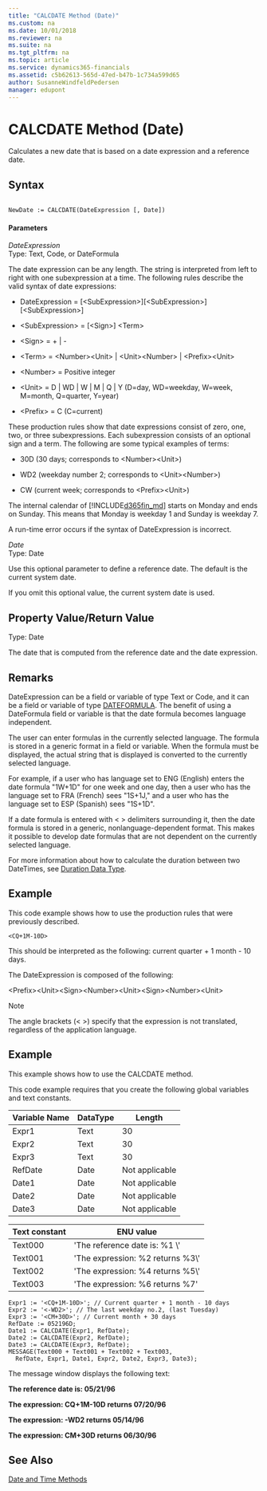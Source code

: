 ```yaml
---
title: "CALCDATE Method (Date)"
ms.custom: na
ms.date: 10/01/2018
ms.reviewer: na
ms.suite: na
ms.tgt_pltfrm: na
ms.topic: article
ms.service: dynamics365-financials
ms.assetid: c5b62613-565d-47ed-b47b-1c734a599d65
author: SusanneWindfeldPedersen
manager: edupont
---
```


 

# CALCDATE Method (Date)
Calculates a new date that is based on a date expression and a reference date.  

## Syntax  

```  

NewDate := CALCDATE(DateExpression [, Date])  
```  

#### Parameters  
 *DateExpression*  
 Type: Text, Code, or DateFormula  

 The date expression can be any length. The string is interpreted from left to right with one subexpression at a time. The following rules describe the valid syntax of date expressions:  

-   DateExpression = \[\<SubExpression>\]\[\<SubExpression>\]\[\<SubExpression>\]  

-   \<SubExpression> = \[\<Sign>\] \<Term>  

-   \<Sign> = + &#124; -  

-   \<Term> = \<Number>\<Unit> &#124; \<Unit>\<Number> &#124; \<Prefix>\<Unit>  

-   \<Number> = Positive integer  

-   \<Unit> = D &#124; WD &#124; W &#124; M &#124; Q &#124; Y \(D=day, WD=weekday, W=week, M=month, Q=quarter, Y=year\)  

-   \<Prefix> = C \(C=current\)  

 These production rules show that date expressions consist of zero, one, two, or three subexpressions. Each subexpression consists of an optional sign and a term. The following are some typical examples of terms:  

-   30D \(30 days; corresponds to \<Number>\<Unit>\)  

-   WD2 \(weekday number 2; corresponds to \<Unit>\<Number>\)  

-   CW \(current week; corresponds to \<Prefix>\<Unit>\)  

 The internal calendar of [!INCLUDE[d365fin_md](../includes/d365fin_md.md)] starts on Monday and ends on Sunday. This means that Monday is weekday 1 and Sunday is weekday 7.  

 A run-time error occurs if the syntax of DateExpression is incorrect.  

 *Date*  
 Type: Date  

 Use this optional parameter to define a reference date. The default is the current system date.  

 If you omit this optional value, the current system date is used.  

## Property Value/Return Value  
 Type: Date  

 The date that is computed from the reference date and the date expression.  

## Remarks  
 DateExpression can be a field or variable of type Text or Code, and it can be a field or variable of type [DATEFORMULA](../datatypes/devenv-date-formula-data-type.md). The benefit of using a DateFormula field or variable is that the date formula becomes language independent.  

 The user can enter formulas in the currently selected language. The formula is stored in a generic format in a field or variable. When the formula must be displayed, the actual string that is displayed is converted to the currently selected language.  

 For example, if a user who has language set to ENG \(English\) enters the date formula "1W+1D" for one week and one day, then a user who has the language set to FRA \(French\) sees "1S+1J," and a user who has the language set to ESP \(Spanish\) sees "1S+1D".  

 If a date formula is entered with \< > delimiters surrounding it, then the date formula is stored in a generic, nonlanguage-dependent format. This makes it possible to develop date formulas that are not dependent on the currently selected language.  

 For more information about how to calculate the duration between two DateTimes, see [Duration Data Type](../datatypes/devenv-Duration-Data-Type.md).  

## Example  
 This code example shows how to use the production rules that were previously described.  

```  
<CQ+1M-10D>  
```  

 This should be interpreted as the following: current quarter + 1 month - 10 days.  

 The DateExpression is composed of the following:  

 \<Prefix>\<Unit>\<Sign>\<Number>\<Unit>\<Sign>\<Number>\<Unit>  

> [!NOTE]  
>  The angle brackets \(\< >\) specify that the expression is not translated, regardless of the application language. <!-- For more information about multilanguage capabilities with date formulas, see [Developing Multilanguage-Enabled Applications](Developing-Multilanguage-Enabled-Applications.md).  -->

## Example  
 This example shows how to use the CALCDATE method.  

 This code example requires that you create the following global variables and text constants.  

|Variable Name|DataType|Length|  
|-------------------|--------------|------------|  
|Expr1|Text|30|  
|Expr2|Text|30|  
|Expr3|Text|30|  
|RefDate|Date|Not applicable|  
|Date1|Date|Not applicable|  
|Date2|Date|Not applicable|  
|Date3|Date|Not applicable|  

|Text constant|ENU value|  
|-------------------|---------------|  
|Text000|'The reference date is: %1 \\'|  
|Text001|'The expression: %2 returns %3\\'|  
|Text002|'The expression: %4 returns %5\\'|  
|Text003|'The expression: %6 returns %7'|  

```  
Expr1 := '<CQ+1M-10D>'; // Current quarter + 1 month - 10 days  
Expr2 := '<-WD2>'; // The last weekday no.2, (last Tuesday)  
Expr3 := '<CM+30D>'; // Current month + 30 days  
RefDate := 052196D;  
Date1 := CALCDATE(Expr1, RefDate);  
Date2 := CALCDATE(Expr2, RefDate);  
Date3 := CALCDATE(Expr3, RefDate);  
MESSAGE(Text000 + Text001 + Text002 + Text003,  
  RefDate, Expr1, Date1, Expr2, Date2, Expr3, Date3);  
```  

 The message window displays the following text:  

 **The reference date is: 05/21/96**  

 **The expression: CQ+1M-10D returns 07/20/96**  

 **The expression: -WD2 returns 05/14/96**  

 **The expression: CM+30D returns 06/30/96**  

## See Also  
 [Date and Time Methods](devenv-date-and-time-methods.md)   
 <!-- [Developing Multilanguage-Enabled Applications](Developing-Multilanguage-Enabled-Applications.md) -->
